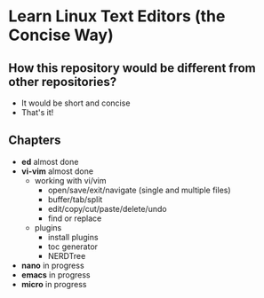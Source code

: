 # Learn Linux Text Editors (the Concise Way)

## How this repository would be different from other repositories?
- It would be short and concise
- That's it!

## Chapters
- **ed** almost done
- **vi-vim** almost done
	- working with vi/vim
		- open/save/exit/navigate (single and multiple files)
		- buffer/tab/split
		- edit/copy/cut/paste/delete/undo
		- find or replace
	- plugins
		- install plugins
		- toc generator
		- NERDTree
- **nano** in progress
- **emacs** in progress
- **micro** in progress


